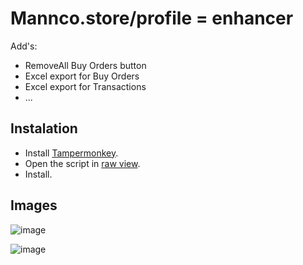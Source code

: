 # Mannco.store/profile = enhancer
Add's:
- RemoveAll Buy Orders button
- Excel export for Buy Orders
- Excel export for Transactions
- ...

## Instalation
- Install [Tampermonkey](https://www.tampermonkey.net/). 
- Open the script in [raw view](https://github.com/LucasHenriqueDiniz/mannco.store-profile_enhancer/raw/main/mannco.store-profile_enhancer.user.js).
- Install.

## Images
![image](https://user-images.githubusercontent.com/63087780/224908691-a28754b5-11b0-4190-bbac-1ed99876b843.png)

![image](https://user-images.githubusercontent.com/63087780/224908743-a6bff6a5-84f1-4a3d-8076-af5d9dcc7060.png)
